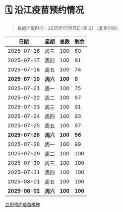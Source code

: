 # 🗓️ 沿江疫苗预约情况

> 数据抓取时间：2025年07月15日 08:21 （北京时间）

| 日期 | 星期 | 总数 | 剩余 |
|------|------|------|------|
| 2025-07-16 | 周三 | 100 | 60 |
| 2025-07-17 | 周四 | 100 | 81 |
| 2025-07-18 | 周五 | 100 | 74 |
| **2025-07-19** | **周六** | **100** | **0** |
| 2025-07-21 | 周一 | 100 | 75 |
| 2025-07-22 | 周二 | 100 | 97 |
| 2025-07-23 | 周三 | 100 | 91 |
| 2025-07-24 | 周四 | 100 | 93 |
| 2025-07-25 | 周五 | 100 | 97 |
| **2025-07-26** | **周六** | **100** | **56** |
| 2025-07-28 | 周一 | 100 | 99 |
| 2025-07-29 | 周二 | 100 | 100 |
| 2025-07-30 | 周三 | 100 | 100 |
| 2025-07-31 | 周四 | 100 | 100 |
| 2025-08-01 | 周五 | 100 | 100 |
| **2025-08-02** | **周六** | **100** | **100** |


<div class="button-container">
<a class="btn" href="http://yfzweb.ishequ.net/#/login" target="_blank">立即预约疫苗接种</a>
</div>
